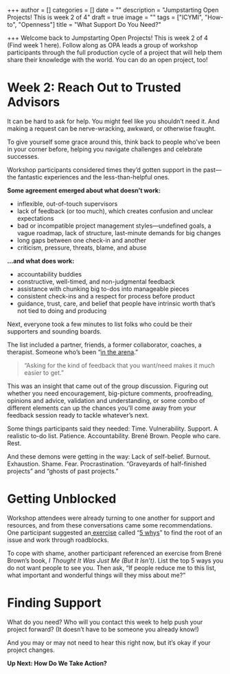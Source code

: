 +++
author = []
categories = []
date = ""
description = "Jumpstarting Open Projects! This is week 2 of 4"
draft = true
image = ""
tags = ["ICYMI", "How-to", "Openness"]
title = "What Support Do You Need?"

+++
Welcome back to Jumpstarting Open Projects! This is week 2 of 4 (Find week 1 here). Follow along as OPA leads a group of workshop participants through the full production cycle of a project that will help them share their knowledge with the world. You can do an open project, too!

# **Week 2: Reach Out to Trusted Advisors**

It can be hard to ask for help. You might feel like you shouldn’t need it. And making a request can be nerve-wracking, awkward, or otherwise fraught.

To give yourself some grace around this, think back to people who’ve been in your corner before, helping you navigate challenges and celebrate successes.

Workshop participants considered times they’d gotten support in the past—the fantastic experiences and the less-than-helpful ones.

**Some agreement emerged about what doesn’t work:**

* inflexible, out-of-touch supervisors
* lack of feedback (or too much), which creates confusion and unclear expectations
* bad or incompatible project management styles—undefined goals, a vague roadmap, lack of structure, last-minute demands for big changes
* long gaps between one check-in and another
* criticism, pressure, threats, blame, and abuse

**…and what does work:**

* accountability buddies
* constructive, well-timed, and non-judgmental feedback
* assistance with chunking big to-dos into manageable pieces
* consistent check-ins and a respect for process before product
* guidance, trust, care, and belief that people have intrinsic worth that’s not tied to doing and producing

Next, everyone took a few minutes to list folks who could be their supporters and sounding boards.

The list included a partner, friends, a former collaborator, coaches, a therapist. Someone who’s been “[in the arena](https://en.wikipedia.org/wiki/Citizenship_in_a_Republic).”

> “Asking for the kind of feedback that you want/need makes it much easier to get.”

This was an insight that came out of the group discussion. Figuring out whether you need encouragement, big-picture comments, proofreading, opinions and advice, validation and understanding, or some combo of different elements can up the chances you’ll come away from your feedback session ready to tackle whatever’s next.

Some things participants said they needed: Time. Vulnerability. Support. A realistic to-do list. Patience. Accountability. Brené Brown. People who care. Rest.

And these demons were getting in the way: Lack of self-belief. Burnout. Exhaustion. Shame. Fear. Procrastination. “Graveyards of half-finished projects” and “ghosts of past projects.”

# **Getting Unblocked**

Workshop attendees were already turning to one another for support and resources, and from these conversations came some recommendations. One participant suggested an[ exercise](https://www.designkit.org/methods/66) called “[5 whys](https://www.atlassian.com/team-playbook/plays/5-whys)” to find the root of an issue and work through roadblocks.

To cope with shame, another participant referenced an exercise from Brené Brown’s book, _I Thought It Was Just Me (But It Isn’t)_. List the top 5 ways you do not want people to see you. Then ask, “If people reduce me to this list, what important and wonderful things will they miss about me?”

# **Finding Support**

What do you need? Who will you contact this week to help push your project forward? (It doesn’t have to be someone you already know!)

And you may or may not need to hear this right now, but it’s okay if your project changes.

**Up Next: How Do We Take Action?**